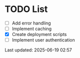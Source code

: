 # TODO List

- [ ] Add error handling
- [ ] Implement caching
- [x] Create deployment scripts
- [ ] Implement user authentication

Last updated: 2025-06-19 02:57
